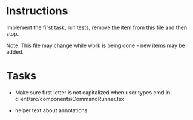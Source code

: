 # Instructions

Implement the first task, run tests, remove the item from this file and then stop.

Note: This file may change while work is being done - new items may be added.

# Tasks

- Make sure first letter is not capitalized when user types cmd in client/src/components/CommandRunner.tsx

- helper text about annotations
